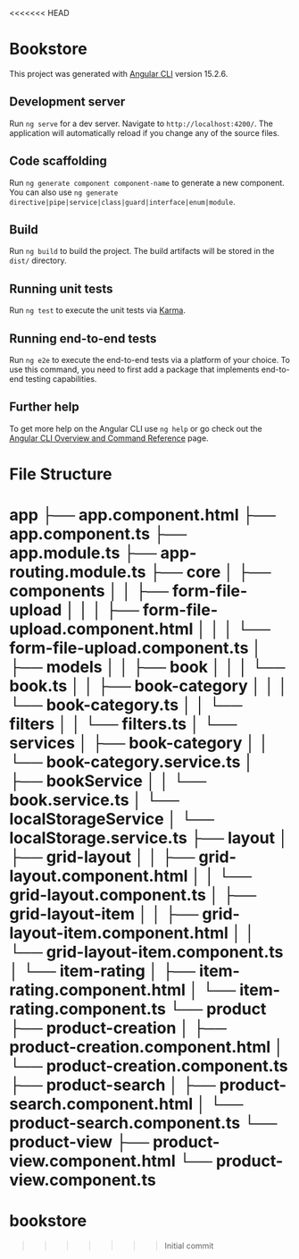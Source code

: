 <<<<<<< HEAD
# Bookstore

This project was generated with [Angular CLI](https://github.com/angular/angular-cli) version 15.2.6.

## Development server

Run `ng serve` for a dev server. Navigate to `http://localhost:4200/`. The application will automatically reload if you change any of the source files.

## Code scaffolding

Run `ng generate component component-name` to generate a new component. You can also use `ng generate directive|pipe|service|class|guard|interface|enum|module`.

## Build

Run `ng build` to build the project. The build artifacts will be stored in the `dist/` directory.

## Running unit tests

Run `ng test` to execute the unit tests via [Karma](https://karma-runner.github.io).

## Running end-to-end tests

Run `ng e2e` to execute the end-to-end tests via a platform of your choice. To use this command, you need to first add a package that implements end-to-end testing capabilities.

## Further help

To get more help on the Angular CLI use `ng help` or go check out the [Angular CLI Overview and Command Reference](https://angular.io/cli) page.

# File Structure
app
├── app.component.html
├── app.component.ts
├── app.module.ts
├── app-routing.module.ts
├── core
│   ├── components
│   │   ├── form-file-upload
│   │   │   ├── form-file-upload.component.html
│   │   │   └── form-file-upload.component.ts
│   ├── models
│   │   ├── book
│   │   │   └── book.ts
│   │   ├── book-category
│   │   │   └── book-category.ts
│   │   └── filters
│   │       └── filters.ts
│   └── services
│       ├── book-category
│       │   └── book-category.service.ts
│       ├── bookService
│       │   └── book.service.ts
│       └── localStorageService
│           └── localStorage.service.ts
├── layout
│   ├── grid-layout
│   │   ├── grid-layout.component.html
│   │   └── grid-layout.component.ts
│   ├── grid-layout-item
│   │   ├── grid-layout-item.component.html
│   │   └── grid-layout-item.component.ts
│   └── item-rating
│       ├── item-rating.component.html
│       └── item-rating.component.ts
└── product
    ├── product-creation
    │   ├── product-creation.component.html
    │   └── product-creation.component.ts
    ├── product-search
    │   ├── product-search.component.html
    │   └── product-search.component.ts
    └── product-view
        ├── product-view.component.html
        └── product-view.component.ts
=======
# bookstore
>>>>>>> Initial commit
